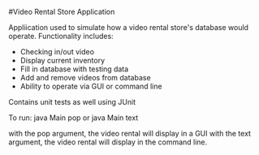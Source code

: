 #Video Rental Store Application

Appliication used to simulate how a video rental store's database would operate.
Functionality includes:
- Checking in/out video
- Display current inventory
- Fill in database with testing data
- Add and remove videos from database
- Ability to operate via GUI or command line

Contains unit tests as well using JUnit

To run:
java Main pop
or
java Main text

with the pop argument, the video rental will display in a GUI
with the text argument, the video rental will display in the command line.